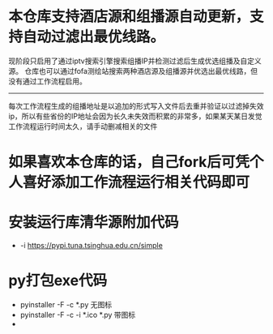 # 本仓库支持酒店源和组播源自动更新，支持自动过滤出最优线路。
现阶段只启用了通过iptv搜索引擎搜索组播IP并检测过滤后生成优选组播及自定义源。
仓库也可以通过fofa测绘站搜索两种酒店源及组播源并优选出最优线路，但没有通过工作流程启用。
*************************
每次工作流程生成的组播地址是以追加的形式写入文件后去重并验证以过滤掉失效ip，所以有些省份的IP地址会因为长久未失效而积累的非常多，如果某天某日发觉工作流程运行时间太久，请手动删减相关的文件
# 如果喜欢本仓库的话，自己fork后可凭个人喜好添加工作流程运行相关代码即可
# 安装运行库清华源附加代码
 *  -i https://pypi.tuna.tsinghua.edu.cn/simple
 # py打包exe代码
* pyinstaller -F -c *.py   无图标
* pyinstaller -F -c -i *.ico *.py   带图标
* 
